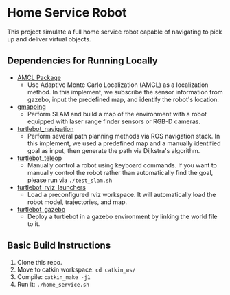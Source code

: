 # Home Service Robot
This project simulate a full home service robot capable of navigating to pick up and deliver virtual objects. 

## Dependencies for Running Locally
* [AMCL Package](http://wiki.ros.org/amcl)
    * Use Adaptive Monte Carlo Localization (AMCL) as a localization method. In this implement, we subscribe the sensor information from gazebo, input the predefined map, and identify the robot's location.
* [gmapping](http://wiki.ros.org/gmapping) 
    * Perform SLAM and build a map of the environment with a robot equipped with laser range finder sensors or RGB-D cameras.
* [turtlebot_navigation](http://wiki.ros.org/turtlebot_navigation)
    * Perform several path planning methods via ROS navigation stack. In this implement, we used a predefined map and a manually identified goal as input, then generate the path via Dijkstra's algorithm.
* [turtlebot_teleop](http://wiki.ros.org/turtlebot_teleop)
    * Manually control a robot using keyboard commands. If you want to manually control the robot rather than automatically find the goal, please run via `./test_slam.sh`
* [turtlebot_rviz_launchers](http://wiki.ros.org/turtlebot_rviz_launchers)
    * Load a preconfigured rviz workspace. It will automatically load the robot model, trajectories, and map.
* [turtlebot_gazebo](http://wiki.ros.org/turtlebot_gazebo)
    * Deploy a turtlebot in a gazebo environment by linking the world file to it.

## Basic Build Instructions

1. Clone this repo.
2. Move to catkin workspace: `cd catkin_ws/`
3. Compile: `catkin_make -j1`
4. Run it: `./home_service.sh`
